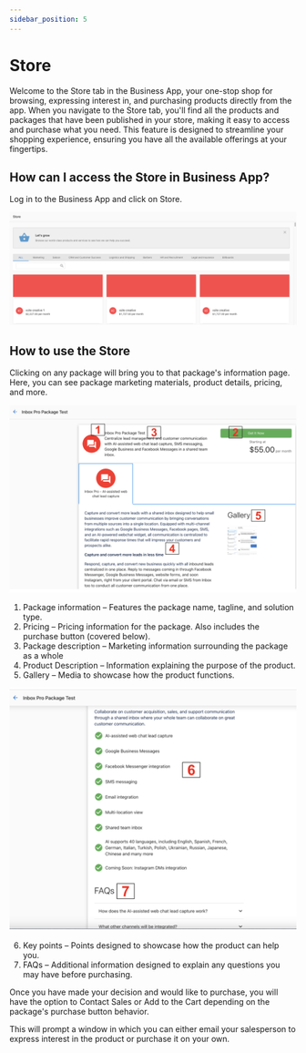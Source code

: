 ```yaml
---
sidebar_position: 5
---
```


# Store

Welcome to the Store tab in the Business App, your one-stop shop for browsing, expressing interest in, and purchasing products directly from the app. When you navigate to the Store tab, you'll find all the products and packages that have been published in your store, making it easy to access and purchase what you need. This feature is designed to streamline your shopping experience, ensuring you have all the available offerings at your fingertips.

## How can I access the Store in Business App?

Log in to the Business App and click on Store.

![](./img/store.png)

## How to use the Store

Clicking on any package will bring you to that package's information page. Here, you can see package marketing materials, product details, pricing, and more.

![](./img/package.png)

1. Package information – Features the package name, tagline, and solution type.
2. Pricing – Pricing information for the package. Also includes the purchase button (covered below).
3. Package description – Marketing information surrounding the package as a whole
4. Product Description – Information explaining the purpose of the product.
5. Gallery – Media to showcase how the product functions.

![](./img/key_points.png)

6. Key points – Points designed to showcase how the product can help you.
7. FAQs – Additional information designed to explain any questions you may have before purchasing. 

Once you have made your decision and would like to purchase, you will have the option to Contact Sales or Add to the Cart depending on the package's purchase button behavior.

This will prompt a window in which you can either email your salesperson to express interest in the product or purchase it on your own. 

